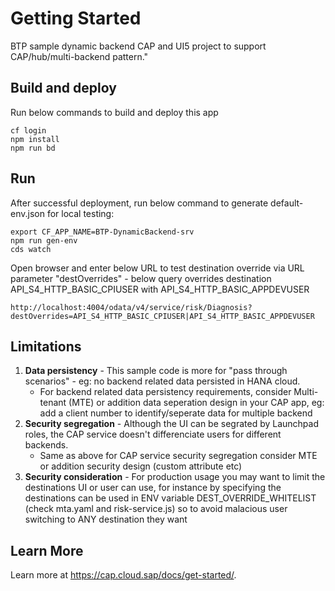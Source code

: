 # Getting Started

BTP sample dynamic backend CAP and UI5 project to support CAP/hub/multi-backend pattern."

## Build and deploy

Run below commands to build and deploy this app
```
cf login
npm install
npm run bd
```

## Run

After successful deployment, run below command to generate default-env.json for local testing:
```
export CF_APP_NAME=BTP-DynamicBackend-srv
npm run gen-env
cds watch
```

Open browser and enter below URL to test destination override via URL parameter "destOverrides" - below query overrides destination API_S4_HTTP_BASIC_CPIUSER with API_S4_HTTP_BASIC_APPDEVUSER 
```
http://localhost:4004/odata/v4/service/risk/Diagnosis?destOverrides=API_S4_HTTP_BASIC_CPIUSER|API_S4_HTTP_BASIC_APPDEVUSER
```
## Limitations

1. **Data persistency** - This sample code is more for "pass through scenarios" - eg: no backend related data persisted in HANA cloud. 
   - For backend related data persistency requirements, consider Multi-tenant (MTE) or addition data seperation design in your CAP app, eg: add a client number to identify/seperate data for multiple backend
2. **Security segregation** - Although the UI can be segrated by Launchpad roles, the CAP service doesn't differenciate users for different backends. 
   - Same as above for CAP service security segregation consider MTE or addition security design (custom attribute etc) 
3. **Security consideration** - For production usage you may want to limit the destinations UI or user can use, for instance by specifying the destinations can be used in ENV variable DEST_OVERRIDE_WHITELIST (check mta.yaml and risk-service.js) so to avoid malacious user switching to ANY destination they want

## Learn More

Learn more at https://cap.cloud.sap/docs/get-started/.
